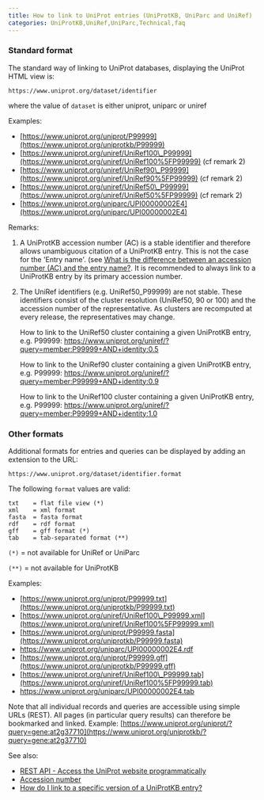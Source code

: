 ```yaml
---
title: How to link to UniProt entries (UniProtKB, UniParc and UniRef)
categories: UniProtKB,UniRef,UniParc,Technical,faq
---
```


### Standard format

The standard way of linking to UniProt databases, displaying the UniProt HTML view is:

`https://www.uniprot.org/dataset/identifier`

where the value of `dataset` is either uniprot, uniparc or uniref

Examples:

-   [https://www.uniprot.org/uniprot/P99999](https://www.uniprot.org/uniprotkb/P99999)
-   [https://www.uniprot.org/uniref/UniRef100\_P99999](https://www.uniprot.org/uniref/UniRef100%5FP99999) (cf remark 2)
-   [https://www.uniprot.org/uniref/UniRef90\_P99999](https://www.uniprot.org/uniref/UniRef90%5FP99999) (cf remark 2)
-   [https://www.uniprot.org/uniref/UniRef50\_P99999](https://www.uniprot.org/uniref/UniRef50%5FP99999) (cf remark 2)
-   [https://www.uniprot.org/uniparc/UPI00000002E4](https://www.uniprot.org/uniparc/UPI00000002E4)

Remarks:

1.  A UniProtKB accession number (AC) is a stable identifier and therefore allows unambiguous citation of a UniProtKB entry. This is not the case for the 'Entry name'. (see [What is the difference between an accession number (AC) and the entry name?](https://www.uniprot.org/help/difference%5Faccession%5Fentryname). It is recommended to always link to a UniProtKB entry by its primary accession number.
2.  The UniRef identifiers (e.g. UniRef50\_P99999) are not stable. These identifiers consist of the cluster resolution (UniRef50, 90 or 100) and the accession number of the representative. As clusters are recomputed at every release, the representatives may change.  
      
    How to link to the UniRef50 cluster containing a given UniProtKB entry, e.g. P99999: <https://www.uniprot.org/uniref/?query=member:P99999+AND+identity:0.5>  
      
    How to link to the UniRef90 cluster containing a given UniProtKB entry, e.g. P99999: <https://www.uniprot.org/uniref/?query=member:P99999+AND+identity:0.9>  
      
    How to link to the UniRef100 cluster containing a given UniProtKB entry, e.g. P99999: <https://www.uniprot.org/uniref/?query=member:P99999+AND+identity:1.0>

### Other formats

Additional formats for entries and queries can be displayed by adding an extension to the URL:

`https://www.uniprot.org/dataset/identifier.format`

The following `format` values are valid:

    txt    = flat file view (*)
    xml    = xml format
    fasta  = fasta format
    rdf    = rdf format
    gff    = gff format (*)
    tab    = tab-separated format (**)

`(*)` = not available for UniRef or UniParc

`(**)` = not available for UniProtKB

Examples:

-   [https://www.uniprot.org/uniprot/P99999.txt](https://www.uniprot.org/uniprotkb/P99999.txt)
-   [https://www.uniprot.org/uniref/UniRef100\_P99999.xml](https://www.uniprot.org/uniref/UniRef100%5FP99999.xml)
-   [https://www.uniprot.org/uniprot/P99999.fasta](https://www.uniprot.org/uniprotkb/P99999.fasta)
-   <https://www.uniprot.org/uniparc/UPI00000002E4.rdf>
-   [https://www.uniprot.org/uniprot/P99999.gff](https://www.uniprot.org/uniprotkb/P99999.gff)
-   [https://www.uniprot.org/uniref/UniRef100\_P99999.tab](https://www.uniprot.org/uniref/UniRef100%5FP99999.tab)
-   <https://www.uniprot.org/uniparc/UPI00000002E4.tab>

Note that all individual records and queries are accessible using simple URLs (REST). All pages (in particular query results) can therefore be bookmarked and linked. Example: [https://www.uniprot.org/uniprot/?query=gene:at2g37710](https://www.uniprot.org/uniprotkb/?query=gene:at2g37710)

See also:

-   [REST API - Access the UniProt website programmatically](https://www.uniprot.org/help/api)
-   [Accession number](https://www.uniprot.org/help/accession%5Fnumbers)
-   [How do I link to a specific version of a UniProtKB entry?](https://www.uniprot.org/help/link%5Fold%5Fversions)
